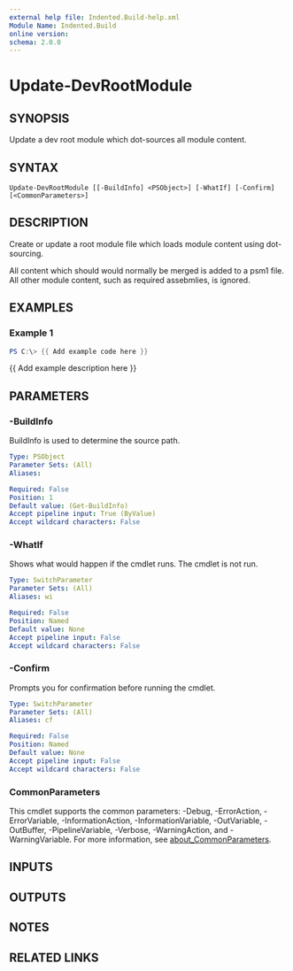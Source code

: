 ```yaml
---
external help file: Indented.Build-help.xml
Module Name: Indented.Build
online version:
schema: 2.0.0
---
```


# Update-DevRootModule

## SYNOPSIS
Update a dev root module which dot-sources all module content.

## SYNTAX

```
Update-DevRootModule [[-BuildInfo] <PSObject>] [-WhatIf] [-Confirm] [<CommonParameters>]
```

## DESCRIPTION
Create or update a root module file which loads module content using dot-sourcing.

All content which should would normally be merged is added to a psm1 file.
All other module content, such as required assebmlies, is ignored.

## EXAMPLES

### Example 1
```powershell
PS C:\> {{ Add example code here }}
```

{{ Add example description here }}

## PARAMETERS

### -BuildInfo
BuildInfo is used to determine the source path.

```yaml
Type: PSObject
Parameter Sets: (All)
Aliases:

Required: False
Position: 1
Default value: (Get-BuildInfo)
Accept pipeline input: True (ByValue)
Accept wildcard characters: False
```

### -WhatIf
Shows what would happen if the cmdlet runs.
The cmdlet is not run.

```yaml
Type: SwitchParameter
Parameter Sets: (All)
Aliases: wi

Required: False
Position: Named
Default value: None
Accept pipeline input: False
Accept wildcard characters: False
```

### -Confirm
Prompts you for confirmation before running the cmdlet.

```yaml
Type: SwitchParameter
Parameter Sets: (All)
Aliases: cf

Required: False
Position: Named
Default value: None
Accept pipeline input: False
Accept wildcard characters: False
```

### CommonParameters
This cmdlet supports the common parameters: -Debug, -ErrorAction, -ErrorVariable, -InformationAction, -InformationVariable, -OutVariable, -OutBuffer, -PipelineVariable, -Verbose, -WarningAction, and -WarningVariable. For more information, see [about_CommonParameters](http://go.microsoft.com/fwlink/?LinkID=113216).

## INPUTS

## OUTPUTS

## NOTES

## RELATED LINKS
